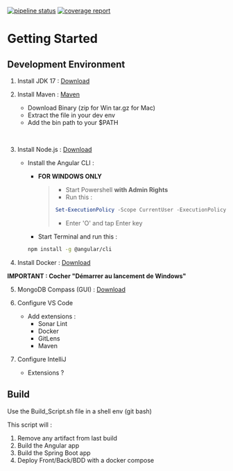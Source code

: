 [![pipeline status](https://172.24.0.69/e4e/ld/projet-gl/2022-2023/caerdydd/badges/dev/pipeline.svg)](https://172.24.0.69/e4e/ld/projet-gl/2022-2023/caerdydd/commits/dev)
[![coverage report](https://172.24.0.69/e4e/ld/projet-gl/2022-2023/caerdydd/badges/dev/coverage.svg)](https://172.24.0.69/e4e/ld/projet-gl/2022-2023/caerdydd/commits/dev)
# Getting Started

## Development Environment

1. Install JDK 17 : [Download](https://download.oracle.com/java/17/latest/jdk-17_windows-x64_bin.exe)

2. Install Maven : [Maven](https://dlcdn.apache.org/maven/maven-3/3.9.4/binaries/apache-maven-3.9.4-bin.zip)
    - Download Binary (zip for Win tar.gz for Mac)
    - Extract the file in your dev env
    - Add the bin path to your $PATH

<br>

3. Install Node.js : [Download](https://nodejs.org/dist/v18.18.0/node-v18.18.0-x64.msi)

    - Install the Angular CLI :

        - **FOR WINDOWS ONLY**
            >- Start Powershell **with Admin Rights**
            >- Run this : 
            >```powershell
            > Set-ExecutionPolicy -Scope CurrentUser -ExecutionPolicy RemoteSigned
            >```
            >- Enter 'O' and tap Enter key


        - Start Terminal and run this :

        ```sh
        npm install -g @angular/cli
        ```

4. Install Docker : [Download](https://desktop.docker.com/win/main/amd64/Docker%20Desktop%20Installer.exe?utm_source=docker&utm_medium=webreferral&utm_campaign=dd-smartbutton&utm_location=module)

**IMPORTANT : Cocher "Démarrer au lancement de Windows"**

5. MongoDB Compass (GUI) : [Download](https://downloads.mongodb.com/compass/mongodb-compass-1.40.2-win32-x64.exe?_ga=2.52666856.1787788633.1695885194-1182748192.1695725186)


6. Configure VS Code
    - Add extensions :
        - Sonar Lint
        - Docker
        - GitLens
        - Maven

7. Configure IntelliJ
    - Extensions ?

## Build

Use the Build_Script.sh file in a shell env (git bash)

This script will :

1. Remove any artifact from last build
2. Build the Angular app
3. Build the Spring Boot app
4. Deploy Front/Back/BDD with a docker compose